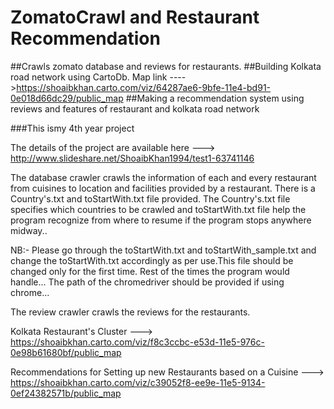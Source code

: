 # ZomatoCrawl and Restaurant Recommendation
##Crawls zomato database and reviews for restaurants.
##Building Kolkata road network using CartoDb. Map link ---->https://shoaibkhan.carto.com/viz/64287ae6-9bfe-11e4-bd91-0e018d66dc29/public_map
##Making a recommendation system using reviews and features of restaurant and kolkata road network

###This ismy 4th year project

The details of the project are available here ---> http://www.slideshare.net/ShoaibKhan1994/test1-63741146

The database crawler crawls the information of each and every restaurant from cuisines to location
and facilities provided by a restaurant. There is a Country's.txt and toStartWith.txt file provided.
The Country's.txt file specifies which countries to be crawled and toStartWith.txt file help the program 
recognize from where to resume if the program stops anywhere midway..

NB:- Please go through the toStartWith.txt and toStartWith_sample.txt and change the toStartWith.txt accordingly 
as per use.This file should be changed only for the first time. Rest of the times the program would handle...
The path of the chromedriver should be provided if using chrome...

The review crawler crawls the reviews for the restaurants.

Kolkata Restaurant's Cluster ---> https://shoaibkhan.carto.com/viz/f8c3ccbc-e53d-11e5-976c-0e98b61680bf/public_map

Recommendations for Setting up new Restaurants based on a Cuisine ---> https://shoaibkhan.carto.com/viz/c39052f8-ee9e-11e5-9134-0ef24382571b/public_map
